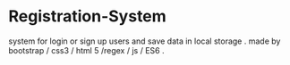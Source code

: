 # Registration-System
system for login or sign up users and save data in local storage .
made by bootstrap / css3 / html 5 /regex / js / ES6 .
